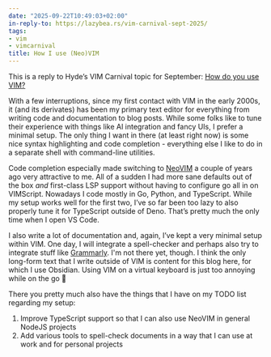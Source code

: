 ```yaml
---
date: "2025-09-22T10:49:03+02:00"
in-reply-to: https://lazybea.rs/vim-carnival-sept-2025/
tags:
- vim
- vimcarnival
title: How I use (Neo)VIM
---
```


This is a reply to Hyde’s VIM Carnival topic for September: [How do you use VIM?](https://lazybea.rs/vim-carnival-sept-2025/)

With a few interruptions, since my first contact with VIM in the early 2000s, it (and its derivates) has been my primary text editor for everything from writing code and documentation to blog posts. While some folks like to tune their experience with things like AI integration and fancy UIs, I prefer a minimal setup. The only thing I want in there (at least right now) is some nice syntax highlighting and code completion - everything else I like to do in a separate shell with command-line utilities.

Code completion especially made switching to [NeoVIM](https://neovim.io) a couple of years ago very attractive to me. All of a sudden I had more sane defaults out of the box *and* first-class LSP support without having to configure go all in on VIMScript. Nowadays I code mostly in Go, Python, and TypeScript. While my setup works well for the first two, I’ve so far been too lazy to also properly tune it for TypeScript outside of Deno. That’s pretty much the only time when I open VS Code.

I also write a lot of documentation and, again, I’ve kept a very minimal setup within VIM. One day, I will integrate a spell-checker and perhaps also try to integrate stuff like [Grammarly](https://grammarly.com). I'm not there yet, though. I think the only long-form text that I write outside of VIM is content for this blog here, for which I use Obsidian. Using VIM on a virtual keyboard is just too annoying while on the go  🙂

There you pretty much also have the things that I have on my TODO list regarding my setup:

1. Improve TypeScript support so that I can also use NeoVIM in general NodeJS projects
2. Add various tools to spell-check documents in a way that I can use at work and for personal projects
